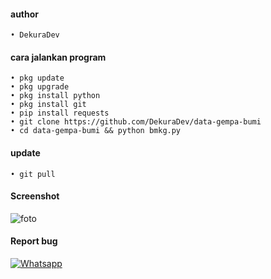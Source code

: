 #### author
```
• DekuraDev
```
#### cara jalankan program
```
• pkg update
• pkg upgrade
• pkg install python
• pkg install git
• pip install requests
• git clone https://github.com/DekuraDev/data-gempa-bumi
• cd data-gempa-bumi && python bmkg.py
```
#### update 
```
• git pull
```
#### Screenshot
![foto](https://github.com/DekuraDev/surat-surat-al-quran/edit/main/screenshot.png)

#### Report bug

[![Whatsapp](https://img.shields.io/badge/Whatsapp-Message-green?style=for-the-badge&logo=Whatsapp)](https://wa.me/+6281567607136)
